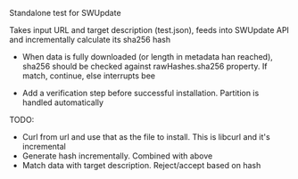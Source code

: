 Standalone test for SWUpdate

Takes input URL and target description (test.json), feeds into SWUpdate API and incrementally calculate its sha256 hash

- When data is fully downloaded (or length in metadata han reached), sha256 should be checked against rawHashes.sha256 property. If match, continue, else interrupts bee

- Add a verification step before successful installation. Partition is handled automatically

TODO:

- Curl from url and use that as the file to install. This is libcurl and it's incremental
- Generate hash incrementally. Combined with above
- Match data with target description. Reject/accept based on hash